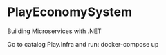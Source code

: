 # PlayEconomySystem
Building Microservices with .NET

Go to catalog Play.Infra and run: 
docker-compose up
